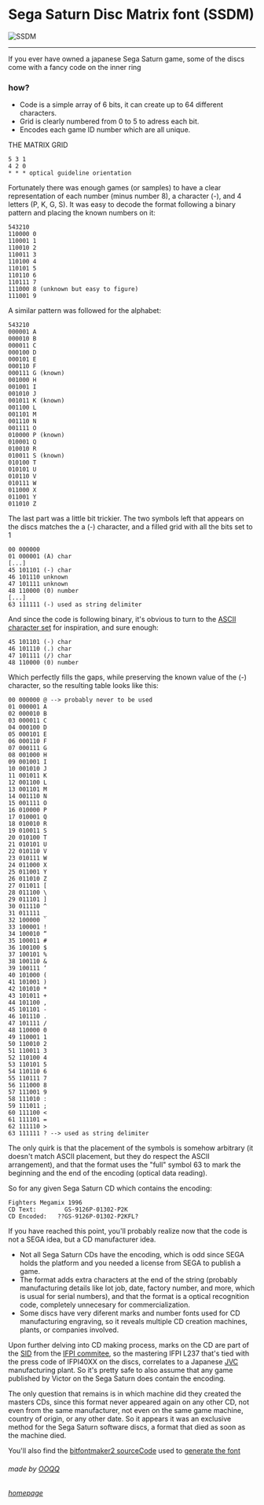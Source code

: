 # Sega Saturn Disc Matrix font (SSDM)
<img src="https://github.com/OOQQ/ooqq.me/blob/master/blob/ssdm/ssdm.png" align="center" alt="SSDM">

-----

If you ever have owned a japanese Sega Saturn game, some of the discs come with a fancy code on the inner ring

### how?
* Code is a simple array of 6 bits, it can create up to 64 different characters.
* Grid is clearly numbered from 0 to 5 to adress each bit.
* Encodes each game ID number which are all unique.

THE MATRIX GRID
```
5 3 1
4 2 0
* * * optical guideline orientation 
```

Fortunately there was enough games (or samples) to have a clear representation of each number (minus number 8), a character (-), and 4 letters (P, K, G, S).
It was easy to decode the format following a binary pattern and placing the known numbers on it:
```
543210
110000 0
110001 1
110010 2
110011 3
110100 4
110101 5
110110 6
110111 7
111000 8 (unknown but easy to figure)
111001 9
```

A similar pattern was followed for the alphabet:
```
543210
000001 A
000010 B
000011 C
000100 D
000101 E
000110 F
000111 G (known)
001000 H
001001 I
001010 J
001011 K (known)
001100 L
001101 M
001110 N
001111 O
010000 P (known)
010001 Q
010010 R
010011 S (known)
010100 T
010101 U
010110 V
010111 W
011000 X
011001 Y
011010 Z
```

The last part was a little bit trickier. The two symbols left that appears on the discs matches the a (-) character, and a filled grid with all the bits set to 1

```
00 000000
01 000001 (A) char
[...]
45 101101 (-) char
46 101110 unknown
47 101111 unknown
48 110000 (0) number
[...]
63 111111 (-) used as string delimiter
```
And since the code is following binary, it's obvious to turn to the [ASCII character set](https://ooqq.me/blob/charTables/) for inspiration, and sure enough:
```
45 101101 (-) char
46 101110 (.) char
47 101111 (/) char
48 110000 (0) number
```
Which perfectly fills the gaps, while preserving the known value of the (-) character, so the resulting table looks like this:
```
00 000000 @ --> probably never to be used
01 000001 A
02 000010 B
03 000011 C
04 000100 D
05 000101 E
06 000110 F
07 000111 G
08 001000 H
09 001001 I
10 001010 J
11 001011 K
12 001100 L
13 001101 M
14 001110 N
15 001111 O
16 010000 P
17 010001 Q
18 010010 R
19 010011 S
20 010100 T
21 010101 U
22 010110 V
23 010111 W
24 011000 X
25 011001 Y
26 011010 Z
27 011011 [
28 011100 \
29 011101 ]
30 011110 ^
31 011111 _
32 100000 `
33 100001 !
34 100010 “
35 100011 #
36 100100 $
37 100101 %
38 100110 &
39 100111 ‘
40 101000 (
41 101001 )
42 101010 *
43 101011 +
44 101100 ,
45 101101 -
46 101110 .
47 101111 /
48 110000 0
49 110001 1
50 110010 2
51 110011 3
52 110100 4
53 110101 5
54 110110 6
55 110111 7
56 111000 8
57 111001 9
58 111010 :
59 111011 ;
60 111100 <
61 111101 =
62 111110 >
63 111111 ? --> used as string delimiter
```
The only quirk is that the placement of the symbols is somehow arbitrary (it doesn't match ASCII placement, but they do respect the ASCII arrangement), and that the format uses the "full" symbol 63 to mark the beginning and the end of the encoding (optical data reading).

So for any given Sega Saturn CD which contains the encoding:
```
Fighters Megamix 1996
CD Text:        GS-9126P-01302-P2K
CD Encoded:   ??GS-9126P-01302-P2KFL?
```
If you have reached this point, you'll probably realize now that the code is not a SEGA idea, but a CD manufacturer idea.

* Not all Sega Saturn CDs have the encoding, which is odd since SEGA holds the platform and you needed a license from SEGA to publish a game.
* The format adds extra characters at the end of the string (probably manufacturing details like lot job, date, factory number, and more, which is usual for serial numbers), and that the format is a optical recognition code, completely unnecesary for commercialization.
* Some discs have very diferent marks and number fonts used for CD manufacturing engraving, so it reveals multiple CD creation machines, plants, or companies involved.

Upon further delving into CD making process, marks on the CD are part of the [SID](https://www.pentacom.jp/entacom/bitfontmaker2/) from the [IFPI commitee](https://www.ifpi.org/content/library/sid-code-implementation-guide.pdf), so the mastering IFPI L237 that's tied with the press code of IFPI40XX on the discs, correlates to a Japanese [JVC](http://wiki.musik-sammler.de/index.php?title=Diskussion:Herstellungsland_(CDs_/_DVDs)) manufacturing plant. So it's pretty safe to also assume that any game published by Victor on the Sega Saturn does contain the encoding.

The only question that remains is in which machine did they created the masters CDs, since this format never appeared again on any other CD, not even from the same manufacturer, not even on the same game machine, country of origin, or any other date. So it appears it was an exclusive method for the Sega Saturn software discs, a format that died as soon as the machine died.

You'll also find the [bitfontmaker2 sourceCode](https://github.com/voodoocoltd/Sega-Saturn-Disc-Matrix-font/blob/master/bitFontMaker2Source.txt) used to [generate the font](https://www.pentacom.jp/entacom/bitfontmaker2/) 

###### made by [OOQQ](https://github.com/OOQQ/)
###### [homepage](https://ooqq.me)
